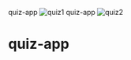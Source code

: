  quiz-app
![quiz1](https://user-images.githubusercontent.com/80028962/114407800-39c36700-9bc2-11eb-958d-d42a690f8263.PNG)
 quiz-app
![quiz2](https://user-images.githubusercontent.com/80028962/114407826-3fb94800-9bc2-11eb-872d-84f12bea7e10.PNG)
# quiz-app

